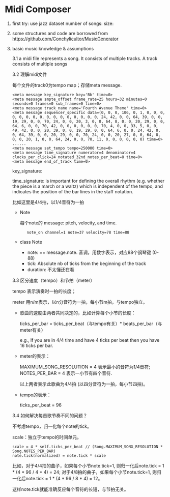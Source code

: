 # Midi Composer

1. first try: use jazz dataset
    number of songs:
    size: 

2. some structures and code are borrowed from https://github.com/Conchylicultor/MusicGenerator

3. basic music knowledge & assumptions

    3.1 a midi file represents a song. It consists of multiple tracks. A track consists of multiple songs
    
    3.2 理解midi文件
    
    每个文件的track0为tempo map；存储meta message.
    ```
    <meta message key_signature key='Bb' time=0>
    <meta message smpte_offset frame_rate=25 hours=32 minutes=0 seconds=0 frames=0 sub_frames=0 time=0>
    <meta message track_name name='Fourth Avenue Theme' time=0>
    <meta message sequencer_specific data=(0, 0, 0, 106, 0, 1, 0, 0, 0, 0, 0, 0, 0, 0, 0, 0, 0, 0, 0, 0, 0, 0, 24, 42, 0, 0, 64, 39, 0, 0, 19, 29, 0, 0, 70, 24, 0, 0, 20, 3, 0, 0, 64, 8, 0, 0, 20, 29, 0, 0, 64, 6, 0, 0, 70, 42, 0, 0, 0, 0, 0, 0, 70, 4, 0, 0, 33, 5, 0, 0, 49, 42, 0, 0, 20, 39, 0, 0, 19, 29, 0, 0, 64, 6, 0, 0, 24, 42, 0, 0, 64, 39, 0, 0, 20, 29, 0, 0, 70, 24, 0, 0, 20, 27, 0, 0, 64, 8, 0, 0, 20, 1, 0, 0, 64, 24, 0, 0, 70, 11, 0, 0, 0, 0, 0, 0) time=0>
    ......
    <meta message set_tempo tempo=250000 time=0>
    <meta message time_signature numerator=4 denominator=4 clocks_per_click=24 notated_32nd_notes_per_beat=8 time=0>
    <meta message end_of_track time=0> 
    ```
    
    key_signature: 
    
    time_signature: is important for defining the overall rhythm (e.g. whether the piece is a march or a waltz) 
    which is independent of the tempo, and indicates the position of the bar lines in the staff notation.
    
    比如这里是4/4拍，以1/4音符为一拍
    
    - Note
    
        每个note的 message: pitch, velocity, and time.
        ```
           note_on channel=1 note=37 velocity=78 time=88
        ```
        
    - class Note 
        - note: == message.note. 音调，用数字表示，对应88个钢琴键 (0-88)
        - tick: Absolute nb of ticks from the beginning of the track
        - duration: 不太懂还在看
    
    3.3 区分速度（tempo）和节拍（meter）
    
    tempo 表示演奏时一拍的长度；
    
    meter 用n/m表示，以n分音符为一拍，每小节m拍，与tempo独立。
    
    - 歌曲的速度由两者共同决定的，比如计算每个小节的长度：
    
        ticks_per_bar = ticks_per_beat（与tempo有关）* beats_per_bar（与meter有关）
        
        e.g., If you are in 4/4 time and have 4 ticks per beat then you have 16 ticks per bar.
        
    - meter的表示：
    
        MAXIMUM_SONG_RESOLUTION = 4 表示最小的音符为1/4音符;
        NOTES_PER_BAR = 4 表示一小节有四个音符.
        
        以上两者表示此歌曲为4/4拍 (以四分音符为一拍，每小节四拍)。
    
    - tempo的表示：
    
        ticks_per_beat = 96
    
    3.4 如何解决每首歌节奏不同的问题？
    
    不考虑tempo，归一化每个note的tick。
    
    scale：独立于tempo的时间单元。
    ```
    scale = 4 * self.ticks_per_beat // (Song.MAXIMUM_SONG_RESOLUTION * Song.NOTES_PER_BAR)
    note.tick(normalized) = note.tick * scale
    ```
   
    比如，对于4/4拍的曲子，如果每个小节note.tick=1, 则归一化后note.tick = 1 * (4 * 96 / 4 * 4) = 24;
    对于4/8拍的曲子，如果每个小节note.tick=1, 则归一化后note.tick = 1 * (4 * 96 / 8 * 4) = 12。
    
    这样note.tick就能准确反应每个音符的长短，与节拍无关。
    
